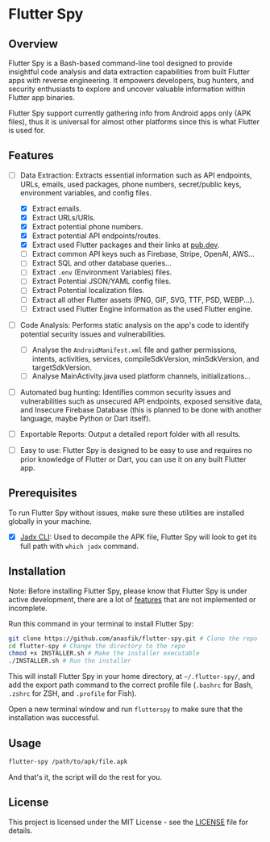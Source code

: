 # Flutter Spy

## Overview

Flutter Spy is a Bash-based command-line tool designed to provide insightful code analysis and data extraction capabilities from built Flutter apps with reverse engineering. It empowers developers, bug hunters, and security enthusiasts to explore and uncover valuable information within Flutter app binaries.

Flutter Spy support currently gathering info from Android apps only (APK files), thus it is universal for almost other platforms since this is what Flutter is used for.  

## Features

- [ ] Data Extraction: Extracts essential information such as API endpoints, URLs, emails, used packages, phone numbers, secret/public keys, environment variables, and config files.
  - [x] Extract emails.
  - [x] Extract URLs/URIs.
  - [x] Extract potential phone numbers.
  - [x] Extract potential API endpoints/routes.
  - [x] Extract used Flutter packages and their links at [pub.dev](https://pub.dev/).
  - [ ] Extract common API keys such as Firebase, Stripe, OpenAI, AWS...
  - [ ] Extract SQL and other database queries...
  - [ ] Extract `.env` (Environment Variables) files.
  - [ ] Extract Potential JSON/YAML config files.
  - [ ] Extract Potential localization files.
  - [ ] Extract all other Flutter assets (PNG, GIF, SVG, TTF, PSD, WEBP...).
  - [ ] Extract used Flutter Engine information as the used Flutter engine.

- [ ] Code Analysis: Performs static analysis on the app's code to identify potential security issues and vulnerabilities.
  - [ ]  Analyse the `AndroidManifest.xml` file and gather permissions, intents, activities, services, compileSdkVersion, minSdkVersion, and targetSdkVersion.
  - [ ]  Analyse MainActivity.java used platform channels, initializations...

- [ ] Automated bug hunting: Identifies common security issues and vulnerabilities such as unsecured API endpoints, exposed sensitive data, and Insecure Firebase Database (this is planned to be done with another language, maybe Python or Dart itself).

- [ ] Exportable Reports: Output a detailed report folder with all results.

- [ ] Easy to use: Flutter Spy is designed to be easy to use and requires no prior knowledge of Flutter or Dart, you can use it on any built Flutter app.

## Prerequisites
To run Flutter Spy without issues, make sure these utilities are installed globally in your machine.

- [x] [Jadx CLI](https://github.com/skylot/jadx): Used to decompile the APK file, Flutter Spy will look to get its full path with `which jadx` command.

## Installation

Note: Before installing Flutter Spy, please know that Flutter Spy is under active development, there are a lot of [features](#features) that are not implemented or incomplete.

Run this command in your terminal to install Flutter Spy:

```bash
git clone https://github.com/anasfik/flutter-spy.git # Clone the repo
cd flutter-spy # Change the directory to the repo
chmod +x INSTALLER.sh # Make the installer executable
./INSTALLER.sh # Run the installer
```

This will install Flutter Spy in your home directory, at `~/.flutter-spy/`, and add the export path command to the correct profile file (`.bashrc` for Bash, `.zshrc` for ZSH, and `.profile` for Fish).

Open a new terminal window and run `flutterspy` to make sure that the installation was successful.

## Usage

```bash
flutter-spy /path/to/apk/file.apk
```

And that's it, the script will do the rest for you.

## License

This project is licensed under the MIT License - see the [LICENSE](LICENSE) file for details.

```
